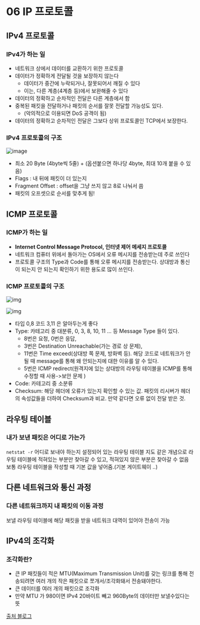 
# 06 IP 프로토콜

 



## IPv4 프로토콜

### IPv4가 하는 일

- 네트워크 상에서 데이터를 교환하기 위한 프로토콜
- 데이터가 정확하게 전달될 것을 보장하지 않는다
  - 데이터가 중간에 누락되거나, 잘못되어서 깨질 수 있다
  - 이는, 다른 계층(4계층 등)에서 보완해줄 수 있다
- 데이터의 정확하고 순차적인 전달은 다른 계층에서 함
- 중복된 패킷을 전달하거나 패킷의 순서를 잘못 전달할 가능성도 있다.
  - (악의적으로 이용되면 DoS 공격이 됨)
- 데이터의 정확하고 순차적인 전달은 그보다 상위 프로토콜인 TCP에서 보장한다.



### IPv4 프로토콜의 구조
![image](https://user-images.githubusercontent.com/69442847/197900587-f9f105a3-a09f-45c5-9927-158eb50ca83b.png)

- 최소 20 Byte (4byte씩 5줄) + (옵션붙으면 하나당 4byte, 최대 10개 붙을 수 있음)
- Flags : 내 뒤에 패킷이 더 있는지
- Fragment Offset : offset을 그냥 쓰지 않고 8로 나눠서 씀
- 패킷의 오프셋으로 순서를 맞추게 됨!



## ICMP 프로토콜

### ICMP가 하는 일

- **Internet Control Message Protocol, 인터넷 제어 메세지 프로토콜**
- 네트워크 컴퓨터 위에서 돌아가는 OS에서 오류 메시지를 전송받는데 주로 쓰인다
- 프로토콜 구조의 Type과 Code를 통해 오류 메시지를 전송받는다. 상대방과 통신이 되는지 안 되는지 확인하기 위한 용도로 많이 쓰인다.



### ICMP 프로토콜의 구조

![img](https://upload.wikimedia.org/wikipedia/commons/thumb/e/e1/ICMP_header_-_General-en.svg/300px-ICMP_header_-_General-en.svg.png)

![img](https://image.slidesharecdn.com/internetcontrolmessageprotocol-121115085749-phpapp01/95/internet-control-message-protocol-13-638.jpg?cb=1352969905)

- 타입 0,8 코드 3,11 은 알아두는게 좋다
- Type: 카테고리 중 대분류, 0, 3, 8, 10, 11 ... 등 Message Type 들이 있다. 
  - 8번은 요청, 0번은 응답, 
  - 3번은 Destination Unreachable(가는 경로 상 문제), 
  - 11번은 Time exceed(상대방 쪽 문제, 방화벽 등). 해당 코드로 네트워크가 안될 때 message를 통해 왜 안되는지에 대한 이유를 알 수 있다. 
  - 5번은 ICMP redirect(원격지에 있는 상대방의 라우팅 테이블을 ICMP를 통해 수정할 때 사용->보안 문제 )
- Code: 카테고리 중 소분류
- Checksum: 해당 헤더에 오류가 있는지 확인할 수 있는 값. 패킷의 리시버가 헤더의 속성값들을 더하여 Checksum과 비교. 만약 같다면 오류 없이 전달 받은 것.

## 라우팅 테이블
### 내가 보낸 패킷은 어디로 가는가
```netstat -r```
어디로 보내야 하는지 설정되어 있는 라우팅 테이블
지도 같은 개념으로 라우팅 테이블에 적혀있는 부분만 찾아갈 수 있고, 적혀있지 않은 부분은 찾아갈 수 없음
보통 라우팅 테이블을 작성할 때 기본 값을 넣어줌.(기본 게이트웨이 ..)

## 다른 네트워크와 통신 과정
### 다른 네트워크까지 내 패킷의 이동 과정
보낼 라우팅 테이블에 해당 패킷을 받을 네트워크 대역이 있어야 전송이 가능

## IPv4의 조각화

### 조각화란?

- 큰 IP 패킷들이 적은 MTU(Maximum Transmission Unit)를 갖는 링크를 통해 전송되려면 여러 개의 작은 패킷으로 쪼개서/조각화돼서 전송돼야한다.
- 큰 데이터를 여러 개의 패킷으로 조각화
- 만약 MTU 가 980이면 IPv4 20바이트 빼고 960Byte의 데이터만 보낼수있다는 뜻


[출처 블로그](https://velog.io/@ppmyor/%EB%84%A4%ED%8A%B8%EC%9B%8C%ED%81%AC-06.-%EB%A9%80%EB%A6%AC-%EC%9E%88%EB%8A%94-%EC%BB%B4%ED%93%A8%ED%84%B0%EB%81%BC%EB%A6%AC%EB%8A%94-%EC%9D%B4%EB%A0%87%EA%B2%8C-%EB%8D%B0%EC%9D%B4%ED%84%B0%EB%A5%BC-%EC%A3%BC%EA%B3%A0%EB%B0%9B%EB%8A%94%EB%8B%A4)
